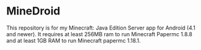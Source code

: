 # MineDroid
This repository is for my Minecraft: Java Edition Server app for Android (4.1 and newer). It requires at least 256MB ram to run Minecraft Papermc 1.8.8 and at least 1GB RAM to run Minecraft papermc 1.18.1.

